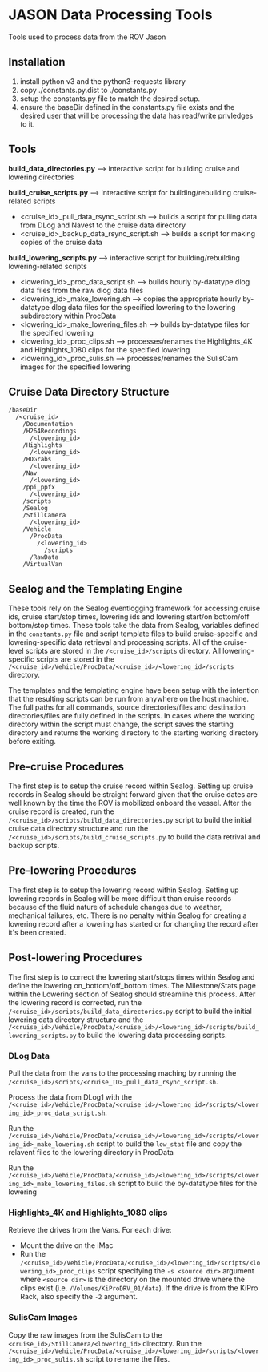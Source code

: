# JASON Data Processing Tools
Tools used to process data from the ROV Jason

## Installation

1. install python v3 and the python3-requests library
2. copy ./constants.py.dist to ./constants.py
3. setup the constants.py file to match the desired setup.
4. ensure the baseDir defined in the constants.py file exists and the desired user that will be processing the data has read/write privledges to it. 

## Tools

**build_data_directories.py** --> interactive script for building cruise and lowering directories

**build_cruise_scripts.py** --> interactive script for building/rebuilding cruise-related scripts
  - <cruise_id>_pull_data_rsync_script.sh --> builds a script for pulling data from DLog and Navest to the cruise data directory
  - <cruise_id>_backup_data_rsync_script.sh --> builds a script for making copies of the cruise data

**build_lowering_scripts.py** --> interactive script for building/rebuilding lowering-related scripts
  - <lowering_id>_proc_data_script.sh --> builds hourly by-datatype dlog data files from the raw dlog data files
  - <lowering_id>_make_lowering.sh --> copies the appropriate hourly by-datatype dlog data files for the specified lowering to the lowering subdirectory within ProcData
  - <lowering_id>_make_lowering_files.sh --> builds by-datatype files for the specified lowering
  - <lowering_id>_proc_clips.sh --> processes/renames the Highlights_4K and Highlights_1080 clips for the specified lowering
  - <lowering_id>_proc_sulis.sh --> processes/renames the SulisCam images for the specified lowering

## Cruise Data Directory Structure

```
/baseDir
  /<cruise_id>
    /Documentation
    /H264Recordings
      /<lowering_id>
    /Highlights
      /<lowering_id>
    /HDGrabs
      /<lowering_id>
    /Nav
      /<lowering_id>
    /ppi_ppfx
      /<lowering_id>
    /scripts
    /Sealog
    /StillCamera
      /<lowering_id>
    /Vehicle
      /ProcData
        /<lowering_id>
          /scripts
      /RawData
    /VirtualVan
```

## Sealog and the Templating Engine
These tools rely on the Sealog eventlogging framework for accessing cruise ids, cruise start/stop times, lowering ids and lowering start/on bottom/off bottom/stop times.  These tools take the data from Sealog, variables defined in the `constants.py` file and script template files to build cruise-specific and lowering-specific data retrieval and processing scripts.  All of the cruise-level scripts are stored in the `/<cruise_id>/scripts` directory.  All lowering-specific scripts are stored in the `/<cruise_id>/Vehicle/ProcData/<cruise_id>/<lowering_id>/scripts` directory.

The templates and the templating engine have been setup with the intention that the resulting scripts can be run from anywhere on the host machine.  The full paths for all commands, source directories/files and destination directories/files are fully defined in the scripts.  In cases where the working directory within the script must change, the script saves the starting directory and returns the working directory to the starting working directory before exiting.

## Pre-cruise Procedures
The first step is to setup the cruise record within Sealog.  Setting up cruise records in Sealog should be straight forward given that the cruise dates are well known by the time the ROV is mobilized onboard the vessel.  After the cruise record is created, run the `/<cruise_id>/scripts/build_data_directories.py` script to build the initial cruise data directory structure and run the `/<cruise_id>/scripts/build_cruise_scripts.py` to build the data retrival and backup scripts.

## Pre-lowering Procedures
The first step is to setup the lowering record within Sealog.  Setting up lowering records in Sealog will be more difficult than cruise records because of the fluid nature of schedule changes due to weather, mechanical failures, etc.  There is no penalty within Sealog for creating a lowering record after a lowering has started or for changing the record after it's been created.

## Post-lowering Procedures
The first step is to correct the lowering start/stops times within Sealog and define the lowering on_bottom/off_bottom times.  The Milestone/Stats page within the Lowering section of Sealog should streamline this process.  After the lowering record is corrected, run the `/<cruise_id>/scripts/build_data_directories.py` script to build the initial lowering data directory structure and the `/<cruise_id>/Vehicle/ProcData/<cruise_id>/<lowering_id>/scripts/build_lowering_scripts.py` to build the lowering data processing scripts.

### DLog Data
Pull the data from the vans to the processing maching by running the `/<cruise_id>/scripts/<cruise_ID>_pull_data_rsync_script.sh`.

Process the data from DLog1 with the `/<cruise_id>/Vehicle/ProcData/<cruise_id>/<lowering_id>/scripts/<lowering_id>_proc_data_script.sh`.

Run the `/<cruise_id>/Vehicle/ProcData/<cruise_id>/<lowering_id>/scripts/<lowering_id>_make_lowering.sh` script to build the `low_stat` file and copy the relavent files to the lowering directory in ProcData

Run the `/<cruise_id>/Vehicle/ProcData/<cruise_id>/<lowering_id>/scripts/<lowering_id>_make_lowering_files.sh` script to build the by-datatype files for the lowering

### Highlights_4K and Highlights_1080 clips
Retrieve the drives from the Vans.  For each drive:
 - Mount the drive on the iMac
 - Run the `/<cruise_id>/Vehicle/ProcData/<cruise_id>/<lowering_id>/scripts/<lowering_id>_proc_clips` script specifying the `-s <source dir>` argument where `<source dir>` is the directory on the mounted drive where the clips exist (i.e. `/Volumes/KiProDRV_01/data`). If the drive is from the KiPro Rack, also specify the `-2` argument.

### SulisCam Images
Copy the raw images from the SulisCam to the `<cruise_id>/StillCamera/<lowering_id>` directory.  Run the `/<cruise_id>/Vehicle/ProcData/<cruise_id>/<lowering_id>/scripts/<lowering_id>_proc_sulis.sh` script to rename the files.
